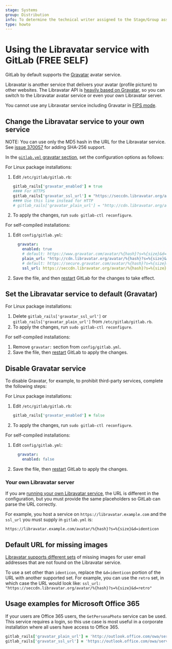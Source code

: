 ```yaml
---
stage: Systems
group: Distribution
info: To determine the technical writer assigned to the Stage/Group associated with this page, see https://about.gitlab.com/handbook/product/ux/technical-writing/#assignments
type: howto
---
```


# Using the Libravatar service with GitLab **(FREE SELF)**

GitLab by default supports the [Gravatar](https://gravatar.com) avatar service.

Libravatar is another service that delivers your avatar (profile picture) to
other websites. The Libravatar API is
[heavily based on Gravatar](https://wiki.libravatar.org/api/), so you can
switch to the Libravatar avatar service or even your own Libravatar
server.

You cannot use any Libravatar service including Gravatar in [FIPS mode](../development/fips_compliance.md).

## Change the Libravatar service to your own service

NOTE:
You can use only the MD5 hash in the URL for the Libravatar service. See [issue 370057](https://gitlab.com/gitlab-org/gitlab/-/issues/370057) for adding SHA-256 support.

In the [`gitlab.yml` gravatar section](https://gitlab.com/gitlab-org/gitlab/-/blob/68dac188ec6b1b03d53365e7579422f44cbe7a1c/config/gitlab.yml.example#L469-476), set
the configuration options as follows:

For Linux package installations:

1. Edit `/etc/gitlab/gitlab.rb`:

   ```ruby
   gitlab_rails['gravatar_enabled'] = true
   #### For HTTPS
   gitlab_rails['gravatar_ssl_url'] = "https://seccdn.libravatar.org/avatar/%{hash}?s=%{size}&d=identicon"
   #### Use this line instead for HTTP
   # gitlab_rails['gravatar_plain_url'] = "http://cdn.libravatar.org/avatar/%{hash}?s=%{size}&d=identicon"
   ```

1. To apply the changes, run `sudo gitlab-ctl reconfigure`.

For self-compiled installations:

1. Edit `config/gitlab.yml`:

   ```yaml
     gravatar:
       enabled: true
       # default: https://www.gravatar.com/avatar/%{hash}?s=%{size}&d=identicon
       plain_url: "http://cdn.libravatar.org/avatar/%{hash}?s=%{size}&d=identicon"
       # default: https://secure.gravatar.com/avatar/%{hash}?s=%{size}&d=identicon
       ssl_url: https://seccdn.libravatar.org/avatar/%{hash}?s=%{size}&d=identicon"
   ```

1. Save the file, and then [restart](restart_gitlab.md#self-compiled-installations)
   GitLab for the changes to take effect.

## Set the Libravatar service to default (Gravatar)

For Linux package installations:

1. Delete `gitlab_rails['gravatar_ssl_url']` or `gitlab_rails['gravatar_plain_url']` from `/etc/gitlab/gitlab.rb`.
1. To apply the changes, run `sudo gitlab-ctl reconfigure`.

For self-compiled installations:

1. Remove `gravatar:` section from `config/gitlab.yml`.
1. Save the file, then [restart](restart_gitlab.md#self-compiled-installations)
   GitLab to apply the changes.

## Disable Gravatar service

To disable Gravatar, for example, to prohibit third-party services, complete the following steps:

For Linux package installations:

1. Edit `/etc/gitlab/gitlab.rb`:

   ```ruby
   gitlab_rails['gravatar_enabled'] = false
   ```

1. To apply the changes, run `sudo gitlab-ctl reconfigure`.

For self-compiled installations:

1. Edit `config/gitlab.yml`:

   ```yaml
     gravatar:
       enabled: false
   ```

1. Save the file, then [restart](restart_gitlab.md#self-compiled-installations)
   GitLab to apply the changes.

### Your own Libravatar server

If you are [running your own Libravatar service](https://wiki.libravatar.org/running_your_own/),
the URL is different in the configuration, but you must provide the same
placeholders so GitLab can parse the URL correctly.

For example, you host a service on `https://libravatar.example.com` and the
`ssl_url` you must supply in `gitlab.yml` is:

`https://libravatar.example.com/avatar/%{hash}?s=%{size}&d=identicon`

## Default URL for missing images

[Libravatar supports different sets](https://wiki.libravatar.org/api/) of
missing images for user email addresses that are not found on the Libravatar
service.

To use a set other than `identicon`, replace the `&d=identicon` portion of the
URL with another supported set. For example, you can use the `retro` set, in
which case the URL would look like: `ssl_url: "https://seccdn.libravatar.org/avatar/%{hash}?s=%{size}&d=retro"`

## Usage examples for Microsoft Office 365

If your users are Office 365 users, the `GetPersonaPhoto` service can be used.
This service requires a login, so this use case is most useful in a
corporate installation where all users have access to Office 365.

```ruby
gitlab_rails['gravatar_plain_url'] = 'http://outlook.office.com/owa/service.svc/s/GetPersonaPhoto?email=%{email}&size=HR120x120'
gitlab_rails['gravatar_ssl_url'] = 'https://outlook.office.com/owa/service.svc/s/GetPersonaPhoto?email=%{email}&size=HR120x120'
```

<!-- ## Troubleshooting

Include any troubleshooting steps that you can foresee. If you know beforehand what issues
one might have when setting this up, or when something is changed, or on upgrading, it's
important to describe those, too. Think of things that may go wrong and include them here.
This is important to minimize requests for support, and to avoid doc comments with
questions that you know someone might ask.

Each scenario can be a third-level heading, for example `### Getting error message X`.
If you have none to add when creating a doc, leave this section in place
but commented out to help encourage others to add to it in the future. -->
